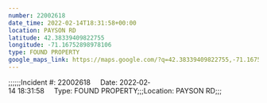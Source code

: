 ```yaml
---
number: 22002618
date_time: 2022-02-14T18:31:58+00:00
location: PAYSON RD
latitude: 42.38339409822755
longitude: -71.16752898978106
type: FOUND PROPERTY
google_maps_link: https://maps.google.com/?q=42.38339409822755,-71.16752898978106
---
```


;;;;;;Incident #: 22002618     Date: 2022‐02‐14 18:31:58     Type: FOUND PROPERTY;;;Location: PAYSON RD;;;
